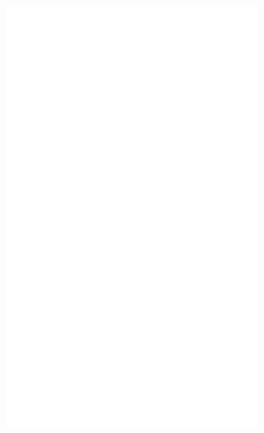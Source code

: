 <img margin="auto" src="https://github.com/fletcherrippon/fletcherrippon/blob/master/github-metrics.svg" />
